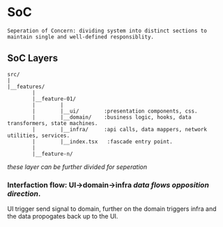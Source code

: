 # __SoC__
    Seperation of Concern: dividing system into distinct sections to maintain single and well-defined responsiblity.

## __SoC Layers__
    
    src/
    |
    |__features/
            |
            |__feature-01/
            |        |
            |        |__ui/        :presentation components, css.
            |        |__domain/    :business logic, hooks, data transformers, state machines.
            |        |__infra/     :api calls, data mappers, network utilities, services.
            |        |__index.tsx   :fascade entry point.
            |
            |__feature-n/

*these layer can be further divided for seperation*
    
### Interfaction flow: UI->domain->infra *data flows opposition direction*.

UI trigger send signal to domain, further on the domain triggers infra and the data propogates back up to the UI.
